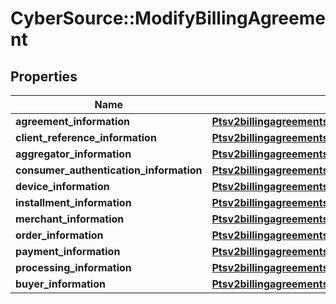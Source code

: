 # CyberSource::ModifyBillingAgreement

## Properties
Name | Type | Description | Notes
------------ | ------------- | ------------- | -------------
**agreement_information** | [**Ptsv2billingagreementsidAgreementInformation**](Ptsv2billingagreementsidAgreementInformation.md) |  | [optional] 
**client_reference_information** | [**Ptsv2billingagreementsClientReferenceInformation**](Ptsv2billingagreementsClientReferenceInformation.md) |  | [optional] 
**aggregator_information** | [**Ptsv2billingagreementsAggregatorInformation**](Ptsv2billingagreementsAggregatorInformation.md) |  | [optional] 
**consumer_authentication_information** | [**Ptsv2billingagreementsConsumerAuthenticationInformation**](Ptsv2billingagreementsConsumerAuthenticationInformation.md) |  | [optional] 
**device_information** | [**Ptsv2billingagreementsDeviceInformation**](Ptsv2billingagreementsDeviceInformation.md) |  | [optional] 
**installment_information** | [**Ptsv2billingagreementsInstallmentInformation**](Ptsv2billingagreementsInstallmentInformation.md) |  | [optional] 
**merchant_information** | [**Ptsv2billingagreementsMerchantInformation**](Ptsv2billingagreementsMerchantInformation.md) |  | [optional] 
**order_information** | [**Ptsv2billingagreementsOrderInformation**](Ptsv2billingagreementsOrderInformation.md) |  | [optional] 
**payment_information** | [**Ptsv2billingagreementsPaymentInformation**](Ptsv2billingagreementsPaymentInformation.md) |  | [optional] 
**processing_information** | [**Ptsv2billingagreementsidProcessingInformation**](Ptsv2billingagreementsidProcessingInformation.md) |  | [optional] 
**buyer_information** | [**Ptsv2billingagreementsidBuyerInformation**](Ptsv2billingagreementsidBuyerInformation.md) |  | [optional] 


